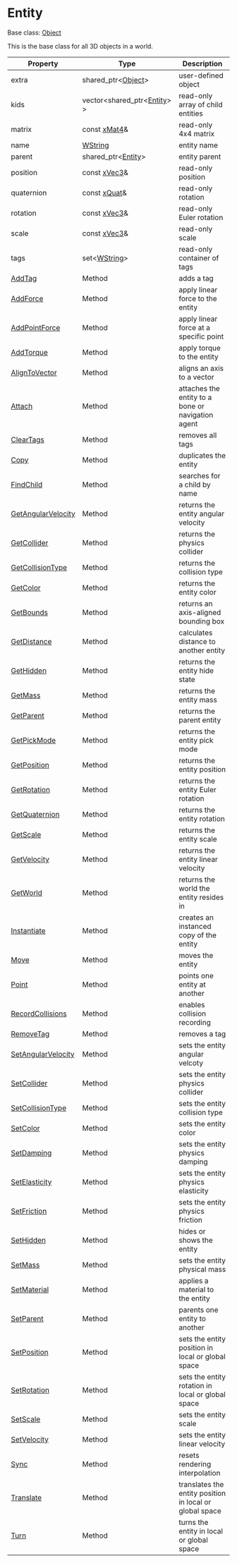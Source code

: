 # Entity

Base class: [Object](Object.md)

This is the base class for all 3D objects in a world.

| Property | Type | Description |
|---|---|---|
| extra | shared_ptr<[Object](Object.md)\> | user-defined object |
| kids | vector<shared_ptr<[Entity](Entity.md)\> \> | read-only array of child entities |
| matrix | const [xMat4](xMat4.md)& | read-only 4x4 matrix |
| name | [WString](WString.md) | entity name |
| parent | shared_ptr<[Entity](Entity.md)\> | entity parent |
| position | const [xVec3](xVec3.md)& | read-only position |
| quaternion | const [xQuat](xQuat.md)& | read-only rotation |
| rotation | const [xVec3](xVec3.md)& | read-only Euler rotation |
| scale | const [xVec3](xVec3.md)& | read-only scale |
| tags | set<[WString](WString.md)\> | read-only container of tags |
| [AddTag](Entity_AddTag.md) | Method | adds a tag |
| [AddForce](Entity_AddForce.md) | Method | apply linear force to the entity |
| [AddPointForce](Entity_AddPointForce.md) | Method | apply linear force at a specific point |
| [AddTorque](Entity_AddTorque.md) | Method | apply torque to the entity |
| [AlignToVector](Entity_AlignToVector.md) | Method | aligns an axis to a vector |
| [Attach](Entity_Attach.md) | Method | attaches the entity to a bone or navigation agent |
| [ClearTags](Entity_ClearTags.md) | Method | removes all tags |
| [Copy](Entity_Copy.md) | Method | duplicates the entity |
| [FindChild](Entity_FindChild.md) | Method | searches for a child by name |
| [GetAngularVelocity](Entity_GetAngularVelocity.md) | Method | returns the entity angular velocity |
| [GetCollider](Entity_GetCollider.md) | Method | returns the physics collider |
| [GetCollisionType](Entity_GetCollisionType.md) | Method | returns the collision type |
| [GetColor](Entity_GetColor.md) | Method | returns the entity color |
| [GetBounds](Entity_GetBounds.md) | Method | returns an axis-aligned bounding box |
| [GetDistance](Entity_GetDistance.md) | Method | calculates distance to another entity |
| [GetHidden](Entity_GetHidden.md) | Method | returns the entity hide state |
| [GetMass](Entity_GetMass.md) | Method | returns the entity mass |
| [GetParent](Entity_GetParent.md) | Method | returns the parent entity |
| [GetPickMode](Entity_GetPickMode.md) | Method | returns the entity pick mode |
| [GetPosition](Entity_GetPosition.md) | Method | returns the entity position |
| [GetRotation](Entity_GetRotation.md) | Method | returns the entity Euler rotation |
| [GetQuaternion](Entity_GetQuaternion.md) | Method | returns the entity rotation |
| [GetScale](Entity_GetScale.md) | Method | returns the entity scale |
| [GetVelocity](Entity_GetVelocity.md) | Method | returns the entity linear velocity |
| [GetWorld](Entity_GetWorld.md) | Method | returns the world the entity resides in |
| [Instantiate](Entity_Instantiate.md) | Method | creates an instanced copy of the entity |
| [Move](Entity_Move.md) | Method | moves the entity |
| [Point](Entity_Point.md) | Method | points one entity at another |
| [RecordCollisions](Entity_RecordCollisions.md) | Method | enables collision recording |
| [RemoveTag](Entity_RemoveTag.md) | Method | removes a tag |
| [SetAngularVelocity](Entity_SetAngularVelocity.md) | Method |sets the entity angular velcoty |
| [SetCollider](Entity_SetCollider.md) | Method | sets the entity physics collider |
| [SetCollisionType](Entity_SetCollisionType.md) | Method | sets the entity collision type |
| [SetColor](Entity_SetColor.md) | Method | sets the entity color |
| [SetDamping](Entity_SetDamping.md) | Method | sets the entity physics damping |
| [SetElasticity](Entity_SetElasticity.md) | Method | sets the entity physics elasticity |
| [SetFriction](Entity_SetFriction.md) | Method | sets the entity physics friction |
| [SetHidden](Entity_SetHidden.md) | Method | hides or shows the entity |
| [SetMass](Entity_SetMass.md) | Method | sets the entity physical mass |
| [SetMaterial](Entity_SetMaterial.md) | Method | applies a material to the entity |
| [SetParent](Entity_SetParent.md) | Method | parents one entity to another |
| [SetPosition](Entity_SetPosition.md) | Method | sets the entity position in local or global space |
| [SetRotation](Entity_SetRotation.md) | Method | sets the entity rotation in local or global space |
| [SetScale](Entity_SetScale.md) | Method | sets the entity scale |
| [SetVelocity](Entity_SetVelocity.md) | Method | sets the entity linear velocity |
| [Sync](Entity_Sync.md) | Method | resets rendering interpolation |
| [Translate](Entity_Translate.md) | Method | translates the entity position in local or global space |
| [Turn](Entity_Turn.md) | Method | turns the entity in local or global space |


















